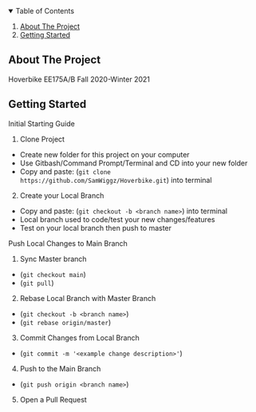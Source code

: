 <!-- TABLE OF CONTENTS -->
<details open="open">
  <summary>Table of Contents</summary>
  <ol>
    <li><a href="#about-the-project">About The Project</a></li>
    <li><a href="#getting-started">Getting Started</a></li>
  </ol>
</details>



<!-- ABOUT THE PROJECT -->
## About The Project

Hoverbike EE175A/B Fall 2020-Winter 2021

<!-- Getting Started -->
## Getting Started

Initial Starting Guide
1. Clone Project
  - Create new folder for this project on your computer
  - Use Gitbash/Command Prompt/Terminal and CD into your new folder
  - Copy and paste: (`git clone https://github.com/SamWiggz/Hoverbike.git`) into terminal
2. Create your Local Branch 
  - Copy and paste: (`git checkout -b <branch name>`) into terminal
  - Local branch used to code/test your new changes/features
  - Test on your local branch then push to master

Push Local Changes to Main Branch
1. Sync Master branch
  - (`git checkout main`)
  - (`git pull`)
2. Rebase Local Branch with Master Branch
  - (`git checkout -b <branch name>`)
  - (`git rebase origin/master`)
3. Commit Changes from Local Branch
  - (`git commit -m '<example change description>'`)
4. Push to the Main Branch
  - (`git push origin <branch name>`)
5. Open a Pull Request
  
